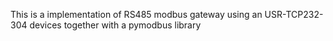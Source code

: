 This is a implementation of RS485 modbus gateway using an USR-TCP232-304 devices together with a pymodbus library
